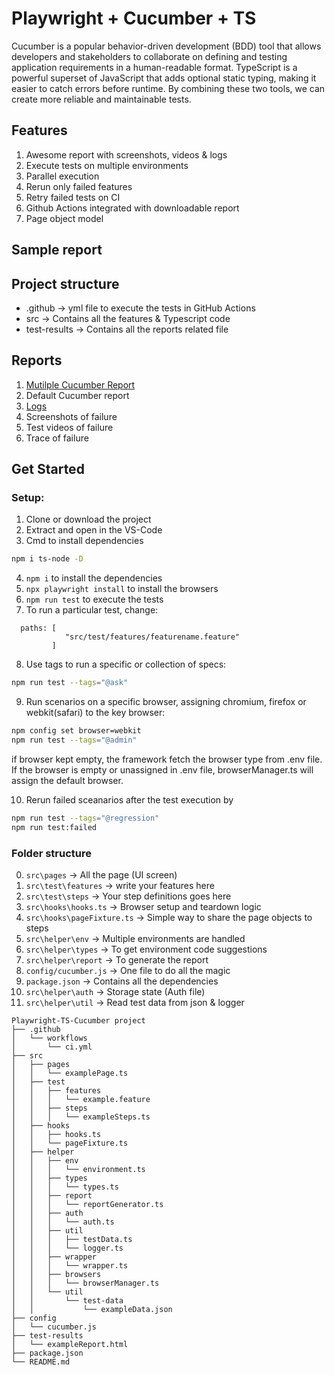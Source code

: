 # Playwright + Cucumber + TS

Cucumber is a popular behavior-driven development (BDD) tool that allows developers and stakeholders to collaborate on defining and testing application requirements in a human-readable format. 
TypeScript is a powerful superset of JavaScript that adds optional static typing, making it easier to catch errors before runtime. By combining these two tools, we can create more reliable and maintainable tests.

## Features

1. Awesome report with screenshots, videos & logs
2. Execute tests on multiple environments 
3. Parallel execution
4. Rerun only failed features
5. Retry failed tests on CI
6. Github Actions integrated with downloadable report
7. Page object model

## Sample report


## Project structure

- .github -> yml file to execute the tests in GitHub Actions
- src -> Contains all the features & Typescript code
- test-results -> Contains all the reports related file

## Reports

1. [Mutilple Cucumber Report](https://github.com/WasiqB/multiple-cucumber-html-reporter)
2. Default Cucumber report
3. [Logs](https://www.npmjs.com/package/winston)
4. Screenshots of failure
5. Test videos of failure
6. Trace of failure

## Get Started

### Setup:

1. Clone or download the project
2. Extract and open in the VS-Code
3. Cmd to install dependencies
```bash
npm i ts-node -D
```
4. `npm i` to install the dependencies
5. `npx playwright install` to install the browsers
6. `npm run test` to execute the tests
7. To run a particular test, change:  
```
  paths: [
            "src/test/features/featurename.feature"
         ] 
```
8. Use tags to run a specific or collection of specs:
```bash
npm run test --tags="@ask"
```

9. Run scenarios on a specific browser, assigning chromium, firefox or webkit(safari) to the key browser:
```bash
npm config set browser=webkit
npm run test --tags="@admin"
```
if browser kept empty, the framework fetch the browser type from .env file.
If the browser is empty or unassigned in .env file, browserManager.ts will assign the default browser.

10. Rerun failed sceanarios after the test execution by
```bash
npm run test --tags="@regression"
npm run test:failed
```

### Folder structure
0. `src\pages` -> All the page (UI screen)
1. `src\test\features` -> write your features here
2. `src\test\steps` -> Your step definitions goes here
3. `src\hooks\hooks.ts` -> Browser setup and teardown logic
4. `src\hooks\pageFixture.ts` -> Simple way to share the page objects to steps
5. `src\helper\env` -> Multiple environments are handled
6. `src\helper\types` -> To get environment code suggestions
7. `src\helper\report` -> To generate the report
8. `config/cucumber.js` -> One file to do all the magic
9. `package.json` -> Contains all the dependencies
10. `src\helper\auth` -> Storage state (Auth file)
11. `src\helper\util` -> Read test data from json & logger

```
Playwright-TS-Cucumber project
├── .github
│   └── workflows
│       └── ci.yml
├── src
│   ├── pages
│   │   └── examplePage.ts
│   ├── test
│   │   ├── features
│   │   │   └── example.feature
│   │   ├── steps
│   │   │   └── exampleSteps.ts
│   ├── hooks
│   │   ├── hooks.ts
│   │   └── pageFixture.ts
│   ├── helper
│   │   ├── env
│   │   │   └── environment.ts
│   │   ├── types
│   │   │   └── types.ts
│   │   ├── report
│   │   │   └── reportGenerator.ts
│   │   ├── auth
│   │   │   └── auth.ts
│   │   ├── util
│   │   │   ├── testData.ts
│   │   │   └── logger.ts
│   │   ├── wrapper
│   │   │   └── wrapper.ts
│   │   ├── browsers
│   │   │   └── browserManager.ts
│   │   └── util
│   │       └── test-data
│   │           └── exampleData.json
├── config
│   └── cucumber.js
├── test-results
│   └── exampleReport.html
├── package.json
└── README.md
```

